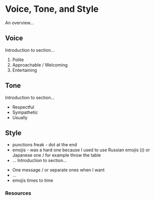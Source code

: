 # Voice, Tone, and Style

<!-- Your brand’s: Content Style Guide -->
<!-- Note: Even your headings can have your voice, tone, and style. -->

An overview…

## Voice

Introduction to section…

1. Polite
2. Approachable / Welcoming
3. Entertaining

## Tone

Introduction to section…

- Respectful
- Sympathetic
- Usually 

## Style
- punctions freak - dot at the end 
- emojis - was a hard one because I used to use Russian emojis ))) or Japanese one / for example throw the table 
- ... 
Introduction to section…

<!-- Consider including style tips on capitalization of headings (sentence or title case), words to avoid, or general grammar and mechanics dos and don’ts, etc.
See: https://styleguide.mailchimp.com/grammar-and-mechanics/-->

- One message / or  separate ones when I  want 
- …
- emojis times to time

### Resources

<!-- Add links to any research or related resources. -->
